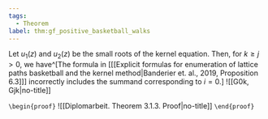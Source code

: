```yaml
---
tags:
  - Theorem
label: thm:gf_positive_basketball_walks
---
```

Let $u_{1}(z)$ and $u_{2}(z)$ be the small roots of the kernel equation. Then, for $k \geq j > 0$, we have^[The formula in \[[[Explicit formulas for enumeration of lattice paths basketball and the kernel method|Banderier et. al., 2019, Proposition 6.3]]\] incorrectly includes the summand corresponding to $i = 0$.]
![[G0k, Gjk|no-title]]

`\begin{proof}`
![[Diplomarbeit. Theorem 3.1.3. Proof|no-title]]
`\end{proof}`
